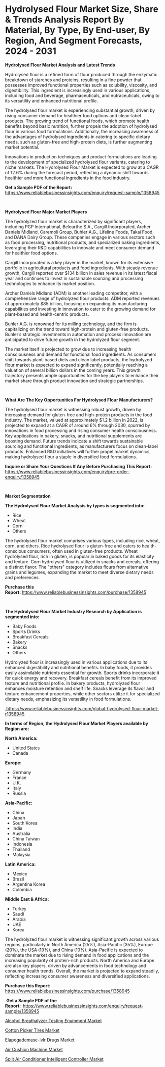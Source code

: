 <p><h1>Hydrolysed Flour Market Size, Share & Trends Analysis Report By Material, By Type, By End-user, By Region, And Segment Forecasts, 2024 - 2031</h1></p><p><strong>Hydrolysed Flour Market Analysis and Latest Trends</strong></p>
<p><p>Hydrolysed flour is a refined form of flour produced through the enzymatic breakdown of starches and proteins, resulting in a fine powder that possesses improved functional properties such as solubility, viscosity, and digestibility. This ingredient is increasingly used in various applications, including food and beverage, pharmaceuticals, and nutraceuticals, owing to its versatility and enhanced nutritional profile.</p><p>The hydrolysed flour market is experiencing substantial growth, driven by rising consumer demand for healthier food options and clean-label products. The growing trend of functional foods, which promote health benefits beyond basic nutrition, further propels the adoption of hydrolysed flour in various food formulations. Additionally, the increasing awareness of the advantages of hydrolysed ingredients in catering to specific dietary needs, such as gluten-free and high-protein diets, is further augmenting market potential.</p><p>Innovations in production techniques and product formulations are leading to the development of specialized hydrolysed flour variants, catering to niche markets. The Hydrolysed Flour Market is expected to grow at a CAGR of 12.6% during the forecast period, reflecting a dynamic shift towards healthier and more functional ingredients in the food industry.</p></p>
<p><strong>Get a Sample PDF of the Report:&nbsp;</strong> <a href="https://www.reliablebusinessinsights.com/enquiry/request-sample/1358945?utm_campaign=1094&utm_medium=2&utm_source=Github&utm_content=ia&utm_term=05122024&utm_id=hydrolysed-flour">https://www.reliablebusinessinsights.com/enquiry/request-sample/1358945</a></p>
<p>&nbsp;</p>
<p><strong>Hydrolysed Flour Major Market Players</strong></p>
<p><p>The hydrolyzed flour market is characterized by significant players, including PGP International, Belourthe S.A., Cargill Incorporated, Archer Daniels Midland, Caremoli Group, Buhler A.G., Lifeline Foods, Takai Food, and DANA Dairy Group. These companies engage in various sectors such as food processing, nutritional products, and specialized baking ingredients, leveraging their R&D capabilities to innovate and meet consumer demand for healthier food options.</p><p>Cargill Incorporated is a key player in the market, known for its extensive portfolio in agricultural products and food ingredients. With steady revenue growth, Cargill reported over $134 billion in sales revenue in its latest fiscal year and continues to invest in sustainable sourcing and processing technologies to enhance its market position.</p><p>Archer Daniels Midland (ADM) is another leading competitor, with a comprehensive range of hydrolyzed flour products. ADM reported revenues of approximately $85 billion, focusing on expanding its manufacturing capabilities and investing in innovation to cater to the growing demand for plant-based and health-centric products.</p><p>Buhler A.G. is renowned for its milling technology, and the firm is capitalizing on the trend toward high-protein and gluten-free products. Buhler’s strategic investments in automation and process innovation are anticipated to drive future growth in the hydrolyzed flour segment.</p><p>The market itself is projected to grow due to increasing health consciousness and demand for functional food ingredients. As consumers shift towards plant-based diets and clean label products, the hydrolyzed flour market is expected to expand significantly, potentially reaching a valuation of several billion dollars in the coming years. This growth trajectory presents ample opportunities for the key players to enhance their market share through product innovation and strategic partnerships.</p></p>
<p>&nbsp;</p>
<p><strong>What Are The Key Opportunities For Hydrolysed Flour Manufacturers?</strong></p>
<p><p>The hydrolysed flour market is witnessing robust growth, driven by increasing demand for gluten-free and high-protein products in the food industry. The market, valued at approximately $1.2 billion in 2022, is projected to expand at a CAGR of around 6% through 2030, spurred by innovations in food processing and rising consumer health consciousness. Key applications in bakery, snacks, and nutritional supplements are boosting demand. Future trends indicate a shift towards sustainable sourcing and functional ingredients, as manufacturers focus on clean-label products. Enhanced R&D initiatives will further propel market dynamics, making hydrolysed flour a staple in diversified food formulations.</p></p>
<p><strong>Inquire or Share Your Questions If Any Before Purchasing This Report:</strong> <a href="https://www.reliablebusinessinsights.com/enquiry/pre-order-enquiry/1358945?utm_campaign=1094&utm_medium=2&utm_source=Github&utm_content=ia&utm_term=05122024&utm_id=hydrolysed-flour">https://www.reliablebusinessinsights.com/enquiry/pre-order-enquiry/1358945</a></p>
<p>&nbsp;</p>
<p><strong>Market Segmentation</strong></p>
<p><strong>The Hydrolysed Flour Market Analysis by types is segmented into:</strong></p>
<p><ul><li>Rice</li><li>Wheat</li><li>Corn</li><li>Others</li></ul></p>
<p><p>The hydrolysed flour market comprises various types, including rice, wheat, corn, and others. Rice hydrolysed flour is gluten-free and caters to health-conscious consumers, often used in gluten-free products. Wheat hydrolysed flour, rich in gluten, is popular in baked goods for its elasticity and texture. Corn hydrolysed flour is utilized in snacks and cereals, offering a distinct flavor. The "others" category includes flours from alternative grains and legumes, expanding the market to meet diverse dietary needs and preferences.</p></p>
<p><strong>Purchase this Report:&nbsp;</strong><a href="https://www.reliablebusinessinsights.com/purchase/1358945?utm_campaign=1094&utm_medium=2&utm_source=Github&utm_content=ia&utm_term=05122024&utm_id=hydrolysed-flour">https://www.reliablebusinessinsights.com/purchase/1358945</a></p>
<p>&nbsp;</p>
<p><strong>The Hydrolysed Flour Market Industry Research by Application is segmented into:</strong></p>
<p><ul><li>Baby Foods</li><li>Sports Drinks</li><li>Breakfast Cereals</li><li>Bakery</li><li>Snacks</li><li>Others</li></ul></p>
<p><p>Hydrolyzed flour is increasingly used in various applications due to its enhanced digestibility and nutritional benefits. In baby foods, it provides easily assimilable nutrients essential for growth. Sports drinks incorporate it for quick energy and recovery. Breakfast cereals benefit from its improved texture and nutritional profile. In bakery products, hydrolyzed flour enhances moisture retention and shelf life. Snacks leverage its flavor and texture enhancement properties, while other sectors utilize it for specialized dietary needs, emphasizing its versatility in food formulations.</p></p>
<p><a href="https://www.reliablebusinessinsights.com/global-hydrolysed-flour-market-r1358945?utm_campaign=1094&utm_medium=2&utm_source=Github&utm_content=ia&utm_term=05122024&utm_id=hydrolysed-flour">&nbsp;https://www.reliablebusinessinsights.com/global-hydrolysed-flour-market-r1358945</a></p>
<p><strong>In terms of Region, the Hydrolysed Flour Market Players available by Region are:</strong></p>
<p>
    <p> <strong> North America: </strong>
        <ul>
            <li>United States</li>
            <li>Canada</li>
        </ul>
        </p> 
    <p> <strong> Europe: </strong>
        <ul>
            <li>Germany</li>
            <li>France</li>
            <li>U.K.</li>
            <li>Italy</li>
            <li>Russia</li>
        </ul>
        </p> 
    <p> <strong> Asia-Pacific: </strong>
        <ul>
            <li>China</li>
            <li>Japan</li>
            <li>South Korea</li>
            <li>India</li>
            <li>Australia</li>
            <li>China Taiwan</li>
            <li>Indonesia</li>
            <li>Thailand</li>
            <li>Malaysia</li>
        </ul>
        </p> 
    <p> <strong> Latin America: </strong>
        <ul>
            <li>Mexico</li>
            <li>Brazil</li>
            <li>Argentina Korea</li>
            <li>Colombia</li>
        </ul>
        </p> 
    <p> <strong> Middle East & Africa: </strong>
        <ul>
            <li>Turkey</li>
            <li>Saudi</li>
            <li>Arabia</li>
            <li>UAE</li>
            <li>Korea</li>
        </ul>
    </p>
    </p>
<p><p>The hydrolyzed flour market is witnessing significant growth across various regions, particularly in North America (25%), Asia-Pacific (35%), Europe (20%), the USA (10%), and China (10%). Asia-Pacific is expected to dominate the market due to rising demand in food applications and the increasing popularity of protein-rich products. North America and Europe are also key players, driven by advancements in food technology and consumer health trends. Overall, the market is projected to expand steadily, reflecting increasing consumer awareness and diversified applications.</p></p>
<p><strong>Purchase this Report: </strong><a href="https://www.reliablebusinessinsights.com/purchase/1358945?utm_campaign=1094&utm_medium=2&utm_source=Github&utm_content=ia&utm_term=05122024&utm_id=hydrolysed-flour">https://www.reliablebusinessinsights.com/purchase/1358945</a></p>
<p>&nbsp;<strong>Get a Sample PDF of the Report:&nbsp;&nbsp;</strong><a href="https://www.reliablebusinessinsights.com/enquiry/request-sample/1358945?utm_campaign=1094&utm_medium=2&utm_source=Github&utm_content=ia&utm_term=05122024&utm_id=hydrolysed-flour">https://www.reliablebusinessinsights.com/enquiry/request-sample/1358945</a></p>
<p><strong></strong></p>
<p><p><a href="https://github.com/LilianFaulkner65/Market-Research-Report-List-1/blob/main/alcohol-breathalyzer-testing-equipment-market.md?utm_campaign=1094&utm_medium=2&utm_source=Github&utm_content=ia&utm_term=05122024&utm_id=hydrolysed-flour">Alcohol Breathalyzer Testing Equipment Market</a></p><p><a href="https://issuu.com/reportprime-2/docs/cotton-picker-tires-market-size-2030.pptx?utm_campaign=1094&utm_medium=2&utm_source=Github&utm_content=ia&utm_term=05122024&utm_id=hydrolysed-flour">Cotton Picker Tires Market</a></p><p><a href="https://github.com/SamiaChowdhury801/Market-Research-Report-List-1/blob/main/elapegademase-lvlr-drugs-market.md?utm_campaign=1094&utm_medium=2&utm_source=Github&utm_content=ia&utm_term=05122024&utm_id=hydrolysed-flour">Elapegademase-lvlr Drugs Market</a></p><p><a href="https://www.linkedin.com/pulse/recent-air-cushion-machine-market-analysis-shows-size-growing-jmrkf?utm_campaign=1094&utm_medium=2&utm_source=Github&utm_content=ia&utm_term=05122024&utm_id=hydrolysed-flour">Air Cushion Machine Market</a></p><p><a href="https://issuu.com/reportprime-2/docs/split-air-conditioner-intelligent-controller-marke?utm_campaign=1094&utm_medium=2&utm_source=Github&utm_content=ia&utm_term=05122024&utm_id=hydrolysed-flour">Split Air Conditioner Intelligent Controller Market</a></p></p>
